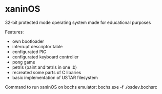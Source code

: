 # xaninOS

32-bit protected mode operating system made for educational purposes

Features:

- own bootloader
- interrupt descriptor table
- configurated PIC
- configurated keyboard controller
- pong game
- petris (paint and tetris in one :b)
- recreated some parts of C libaries
- basic implementation of USTAR filesystem

Command to run xaninOS on bochs emulator:
bochs.exe -f ./osdev.bochsrc
